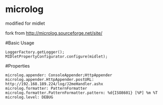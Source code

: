 microlog
========

modified for midlet

fork from http://microlog.sourceforge.net/site/

#Basic Usage

	LoggerFactory.getLogger();
	MIDletPropertyConfigurator.configure(midlet);


#Properties

	microlog.appender: ConsoleAppender;HttpAppender
	microlog.appender.HttpAppender.postURL: http://192.168.189.224/log/J2meHandler.ashx
	microlog.formatter: PatternFormatter
	microlog.formatter.PatternFormatter.pattern: %d{ISO8601} [%P] %m %T
	microlog.level: DEBUG
